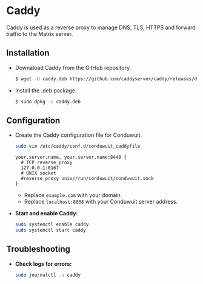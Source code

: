 # Caddy

Caddy is used as a reverse proxy to manage DNS, TLS, HTTPS and forward traffic to the Matrix server.

## Installation

- Downaload Caddy from the GitHub repository.

    ```sh
    $ wget -O caddy.deb https://github.com/caddyserver/caddy/releases/download/v2.8.4/caddy_2.8.4_linux_arm64.deb
    ```

- Install the .deb package.

  ```sh
  $ sudo dpkg -i caddy.deb
  ```

## Configuration

- Create the Caddy configuration file for Conduwuit.

  ```sh
  sudo vim /etc/caddy/conf.d/conduwuit_caddyfile
  ```

  ```text
  your.server.name, your.server.name:8448 {
    # TCP reverse_proxy
    127.0.0.1:6167
    # UNIX socket
    #reverse_proxy unix//run/conduwuit/conduwuit.sock
  }
    ```

    - Replace `example.com` with your domain.
    - Replace `localhost:8008` with your Conduwuit server address.

- **Start and enable Caddy:**
    ```sh
    sudo systemctl enable caddy
    sudo systemctl start caddy
    ```

## Troubleshooting

- **Check logs for errors:**
    ```sh
    sudo journalctl -u caddy
    ```
